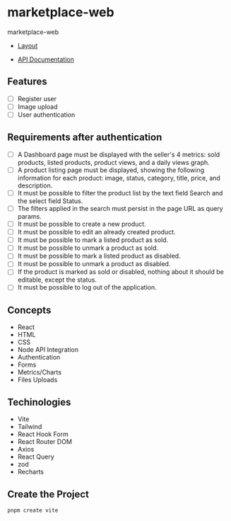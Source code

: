 # marketplace-web
marketplace-web

- [Layout](https://www.figma.com/design/gI7wlBcGyOfWXLAWDEScJ1/Gestão-de-Marketplace?node-id=0-1&p=f&t=kjrQxuefuVxtVZ5c-0)

- [API Documentation](https://rocketseat-mba-marketplace.apidocumentation.com/reference)

## Features
- [ ] Register user
- [ ] Image upload
- [ ] User authentication

## Requirements after authentication
- [ ] A Dashboard page must be displayed with the seller's 4 metrics: sold products, listed products, product views, and a daily views graph.
- [ ] A product listing page must be displayed, showing the following information for each product: image, status, category, title, price, and description.
- [ ] It must be possible to filter the product list by the text field Search and the select field Status.
- [ ] The filters applied in the search must persist in the page URL as query params.
- [ ] It must be possible to create a new product.
- [ ] It must be possible to edit an already created product.
- [ ] It must be possible to mark a listed product as sold.
- [ ] It must be possible to unmark a product as sold.
- [ ] It must be possible to mark a listed product as disabled.
- [ ] It must be possible to unmark a product as disabled.
- [ ] If the product is marked as sold or disabled, nothing about it should be editable, except the status.
- [ ] It must be possible to log out of the application.

## Concepts
- React
- HTML
- CSS
- Node API Integration
- Authentication
- Forms
- Metrics/Charts
- Files Uploads

## Techinologies
- Vite
- Tailwind
- React Hook Form
- React Router DOM
- Axios
- React Query
- zod
- Recharts

## Create the Project
```sh
pnpm create vite
```